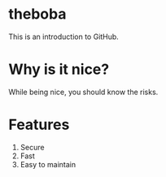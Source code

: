 # theboba
This is an introduction to GitHub.


# Why is it nice?
While being nice, you should know the risks.

# Features
1. Secure
2. Fast
3. Easy to maintain

